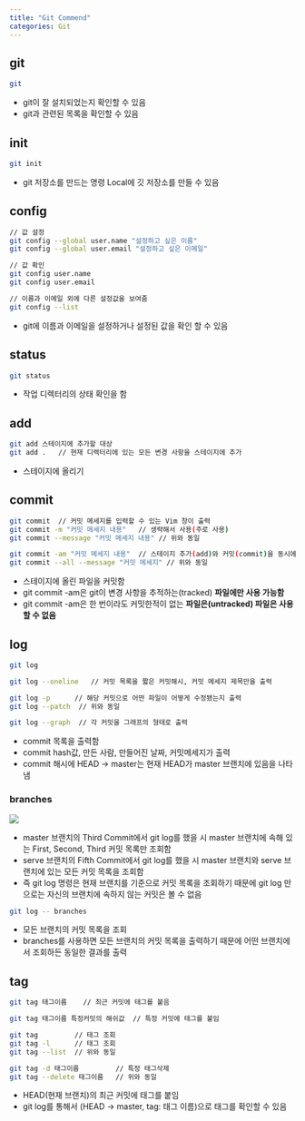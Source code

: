 ```yaml
---
title: "Git Commend"
categories: Git
---
```


## git
```bash
git
```
- git이 잘 설치되었는지 확인할 수 있음
- git과 관련된 목록을 확인할 수 있음

## init
```bash
git init
```
- git 저장소를 만드는 명령 Local에 깃 저장소를 만들 수 있음

## config
```bash
// 값 설정
git config --global user.name "설정하고 싶은 이름"
git config --global user.email "설정하고 싶은 이메일"

// 값 확인
git config user.name   
git config user.email

// 이름과 이메일 외에 다른 설정값을 보여줌
git config --list
```
- git에 이름과 이메일을 설정하거나 설정된 값을 확인 할 수 있음

## status
```bash
git status
```
- 작업 디렉터리의 상태 확인을 함

## add
```bash
git add 스테이지에 추가할 대상
git add .   // 현재 디렉터리에 있는 모든 변경 사항을 스테이지에 추가
```
- 스테이지에 올리기

## commit
```bash
git commit  // 커밋 메세지를 입력할 수 있는 Vim 창이 출력
git commit -m "커밋 메세지 내용"   // 생략해서 사용(주로 사용)
git commit --message "커밋 메세지 내용" // 위와 동일

git commit -am "커밋 메세지 내용"  // 스테이지 추가(add)와 커밋(commit)을 동시에 할 수 있음
git commit --all --message "커밋 메세지" // 위와 동일
```
- 스테이지에 올린 파일을 커밋함
- git commit -am은 git이 변경 사항을 추적하는(tracked) **파일에만 사용 가능함**
- git commit -am은 한 번이라도 커밋한적이 없는 **파일은(untracked) 파일은 사용할 수 없음**

## log
```bash
git log

git log --oneline   // 커밋 목록을 짧은 커밋해시, 커밋 메세지 제목만을 출력

git log -p      // 해당 커밋으로 어떤 파일이 어떻게 수정됐는지 출력
git log --patch  // 위와 동일

git log --graph  // 각 커밋을 그래프의 형태로 출력
```
- commit 목록을 출력함
- commit hash값, 만든 사람, 만들어진 날짜, 커밋메세지가 출력
- commit 해시에 HEAD -> master는 현재 HEAD가 master 브랜치에 있음을 나타냄

### branches
![]({{site.url}}/images/git_log_branches.png)
- master 브랜치의 Third Commit에서 git log를 했을 시 master 브랜치에 속해 있는 First, Second, Third 커밋 목록만 조회함
- serve 브랜치의 Fifth Commit에서 git log를 했을 시 master 브랜치와 serve 브랜치에 있는 모든 커밋 목록을 조회함
- 즉 git log 명령은 현재 브랜치를 기준으로 커밋 목록을 조회하기 때문에 git log 만으로는 자신의 브랜치에 속하지 않는 커밋은 볼 수 없음 

```bash
git log -- branches
```
- 모든 브랜치의 커밋 목록을 조회
- branches를 사용하면 모든 브랜치의 커밋 목록을 출력하기 때문에 어떤 브랜치에서 조회하든 동일한 결과를 출력

## tag
```bash
git tag 태그이름    // 최근 커밋에 태그를 붙음

git tag 태그이름 특정커밋의 해쉬값  // 특정 커밋에 태그를 붙임

git tag         // 태그 조회
git tag -l      // 태그 조회
git tag --list  // 위와 동일

git tag -d 태그이름         // 특정 태그삭제
git tag --delete 태그이름   // 위와 동일
```
- HEAD(현재 브랜치)의 최근 커밋에 태그를 붙임
- git log를 통해서 (HEAD -> master, tag: 태그 이름)으로 태그를 확인할 수 있음
